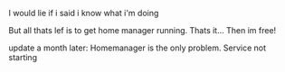 I would lie if i said i know what i'm doing


But all thats lef is to get home manager running.
Thats it... 
Then im free!

update a month later: Homemanager is the only problem. Service not starting
